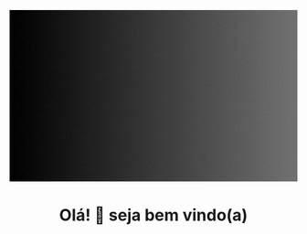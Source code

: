 <p align="center">
  <img src="perfil_github.gif" alt="Profile Gif" width="2100rem" height="300px"/>
</p>
<h1 align="center">Olá! 👋 seja bem vindo(a)</h1>

<!--
**luna-noronha/Luna-Noronha** is a ✨ _special_ ✨ repository because its `README.md` (this file) appears on your GitHub profile.

Here are some ideas to get you started:

- 🔭 I’m currently working on ...
- 🌱 I’m currently learning ...
- 👯 I’m looking to collaborate on ...
- 🤔 I’m looking for help with ...
- 💬 Ask me about ...
- 📫 How to reach me: ...
- 😄 Pronouns: ...
- ⚡ Fun fact: ...
-->
